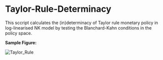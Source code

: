 # Taylor-Rule-Determinacy
This sccript calculates the (in)determinacy of Taylor rule monetary policy in log-linearised NK model by testing the Blanchard-Kahn conditions in the policy space. 

__Sample Figure:__

![Taylor_Rule](https://user-images.githubusercontent.com/45733935/79697748-b60fbc80-8284-11ea-8aea-5a9581aeb2d0.png)
